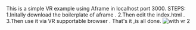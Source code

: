 This is a simple VR example using Aframe in localhost port 3000.
STEPS:
1.Initally download the boilerplate of aframe .
2.Then edit the index.html .
3.Then use it via VR supportable browser .
That's it ,is all done.
![with vr 2](https://cloud.githubusercontent.com/assets/25049925/24072245/22ff48b4-0c0a-11e7-9c37-0d78489a386b.png)

